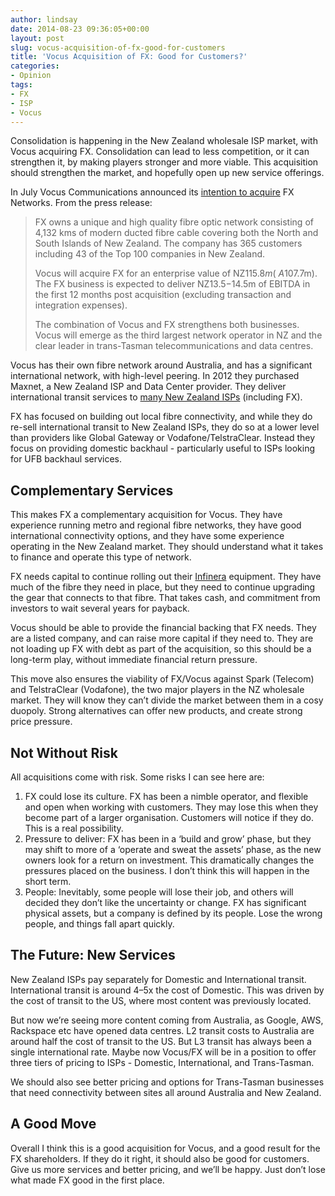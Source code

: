 ```yaml
---
author: lindsay
date: 2014-08-23 09:36:05+00:00
layout: post
slug: vocus-acquisition-of-fx-good-for-customers
title: 'Vocus Acquisition of FX: Good for Customers?'
categories:
- Opinion
tags:
- FX
- ISP
- Vocus
---
```


Consolidation is happening in the New Zealand wholesale ISP market, with Vocus acquiring FX. Consolidation can lead to less competition, or it can strengthen it, by making players stronger and more viable. This acquisition should strengthen the market, and hopefully open up new service offerings.

In July Vocus Communications announced its [intention to acquire](https://www.vocus.com.au/news/vocus-proposes-acquire-100-new-zealands-fx-networks) FX Networks. From the press release:

> FX owns a unique and high quality fibre optic network consisting of 4,132 kms of modern ducted fibre cable covering both the North and South Islands of New Zealand. The company has 365 customers including 43 of the Top 100 companies in New Zealand.
>
> Vocus will acquire FX for an enterprise value of NZ$115.8m (~A$107.7m). The FX business is expected to deliver NZ$13.5-$14.5m of EBITDA in the first 12 months post acquisition (excluding transaction and integration expenses).
>
> The combination of Vocus and FX strengthens both businesses. Vocus will emerge as the third largest network operator in NZ and the clear leader in trans-Tasman telecommunications and data centres.

Vocus has their own fibre network around Australia, and has a significant international network, with high-level peering. In 2012 they purchased Maxnet, a New Zealand ISP and Data Center provider. They deliver international transit services to [many New Zealand ISPs](http://www.ispmap.co.nz/realtime.php) (including FX).

FX has focused on building out local fibre connectivity, and while they do re-sell international transit to New Zealand ISPs, they do so at a lower level than providers like Global Gateway or Vodafone/TelstraClear. Instead they focus on providing domestic backhaul - particularly useful to ISPs looking for UFB backhaul services.

## Complementary Services

This makes FX a complementary acquisition for Vocus. They have experience running metro and regional fibre networks, they have good international connectivity options, and they have some experience operating in the New Zealand market. They should understand what it takes to finance and operate this type of network.

FX needs capital to continue rolling out their [Infinera](https://www.infinera.com/fx-networks-selects-infinera-for-multi-terabit-new-zealand-nationwide-intelligent-transport-network/) equipment. They have much of the fibre they need in place, but they need to continue upgrading the gear that connects to that fibre. That takes cash, and commitment from investors to wait several years for payback.

Vocus should be able to provide the financial backing that FX needs. They are a listed company, and can raise more capital if they need to. They are not loading up FX with debt as part of the acquisition, so this should be a long-term play, without immediate financial return pressure.

This move also ensures the viability of FX/Vocus against Spark (Telecom) and TelstraClear (Vodafone), the two major players in the NZ wholesale market. They will know they can’t divide the market between them in a cosy duopoly. Strong alternatives can offer new products, and create strong price pressure.

## Not Without Risk

All acquisitions come with risk. Some risks I can see here are:

1. FX could lose its culture. FX has been a nimble operator, and flexible and open when working with customers. They may lose this when they become part of a larger organisation. Customers will notice if they do. This is a real possibility.
2. Pressure to deliver: FX has been in a ‘build and grow’ phase, but they may shift to more of a ‘operate and sweat the assets’ phase, as the new owners look for a return on investment. This dramatically changes the pressures placed on the business. I don’t think this will happen in the short term.
3. People: Inevitably, some people will lose their job, and others will decided they don’t like the uncertainty or change. FX has significant physical assets, but a company is defined by its people. Lose the wrong people, and things fall apart quickly.

## The Future: New Services

New Zealand ISPs pay separately for Domestic and International transit. International transit is around 4–5x the cost of Domestic. This was driven by the cost of transit to the US, where most content was previously located.

But now we’re seeing more content coming from Australia, as Google, AWS, Rackspace etc have opened data centres. L2 transit costs to Australia are around half the cost of transit to the US. But L3 transit has always been a single international rate. Maybe now Vocus/FX will be in a position to offer three tiers of pricing to ISPs - Domestic, International, and Trans-Tasman.

We should also see better pricing and options for Trans-Tasman businesses that need connectivity between sites all around Australia and New Zealand.

## A Good Move

Overall I think this is a good acquisition for Vocus, and a good result for the FX shareholders. If they do it right, it should also be good for customers. Give us more services and better pricing, and we’ll be happy. Just don’t lose what made FX good in the first place.
